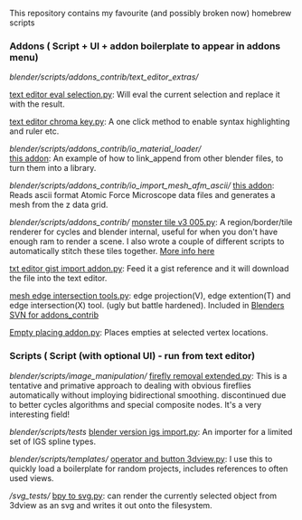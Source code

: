 This repository contains my favourite (and possibly broken now) homebrew scripts

### Addons ( Script + UI + addon boilerplate to appear in addons menu)

*blender/scripts/addons_contrib/text_editor_extras/*

[text editor eval selection.py](https://github.com/zeffii/rawr/tree/master/blender/scripts/addons_contrib/text_editor_extras): 
Will eval the current selection and replace it with the result.  

[text editor chroma key.py](https://github.com/zeffii/rawr/tree/master/blender/scripts/addons_contrib/text_editor_extras): 
A one click method to enable syntax highlighting and ruler etc.  

*blender/scripts/addons_contrib/io_material_loader/*  
[this addon](https://github.com/zeffii/rawr/tree/master/blender/scripts/addons_contrib/io_material_loader): 
An example of how to link_append from other blender files, to turn them into a library.  

*blender/scripts/addons_contrib/io_import_mesh_afm_ascii/*
[this addon](https://github.com/zeffii/rawr/tree/master/blender/scripts/addons_contrib/io_import_mesh_afm_ascii):
Reads ascii format Atomic Force Microscope data files and generates a mesh from the z data grid.  

*blender/scripts/addons_contrib/*
[monster tile v3 005.py](https://github.com/zeffii/rawr/blob/master/blender/scripts/addons_contrib/monster_tile_v3_005.py): 
A region/border/tile renderer for cycles and blender internal, useful for when you don't have enough ram to render a scene. I also wrote a couple of different scripts to automatically stitch these tiles together. [More info here](https://github.com/zeffii/Monster_Tile_Renderer/wiki/Monster-Tile-Renderer---Info-sheet.)  

[txt editor gist import addon.py](https://github.com/zeffii/rawr/blob/master/blender/scripts/addons_contrib/txt_editor_gist_import_addon.py): 
Feed it a gist reference and it will download the file into the text editor.  

[mesh edge intersection tools.py](https://github.com/zeffii/rawr/blob/master/blender/scripts/addons_contrib/mesh_edge_intersection_tools.py): edge projection(V), edge extention(T) and edge intersection(X) tool. (ugly but battle hardened). Included in [Blenders SVN for addons_contrib](http://wiki.blender.org/index.php/Extensions:2.6/Py/Scripts/Modeling/Edge_Slice)  

[Empty placing addon.py](https://github.com/zeffii/rawr/blob/master/blender/scripts/addons_contrib/Empty_placing_addon.py): 
Places empties at selected vertex locations.  

### Scripts ( Script (with optional UI) - run from text editor)

*blender/scripts/image_manipulation/*
[firefly removal extended.py](https://github.com/zeffii/rawr/blob/master/blender/scripts/image_manipulation/firefly_removal_extended.py): 
This is a tentative and primative approach to dealing with obvious fireflies automatically without imploying bidirectional smoothing. discontinued due to better cycles algorithms and special composite nodes. It's a very interesting field!  

*blender/scripts/tests*
[blender version igs import.py](https://github.com/zeffii/rawr/blob/master/blender/scripts/tests/blender_version_igs_import.py): 
An importer for a limited set of IGS spline types.   

*blender/scripts/templates/*
[operator and button 3dview.py](https://github.com/zeffii/rawr/blob/master/blender/scripts/templates/operator_and_button_3dview.py): 
I use this to quickly load a boilerplate for random projects, includes references to often used views.  

*/svg_tests/*
[bpy to svg.py](https://github.com/zeffii/rawr/blob/master/svg_tests/bvp_to_svg.py): 
can render the currently selected object from 3dview as an svg and writes it out onto the filesystem.  

